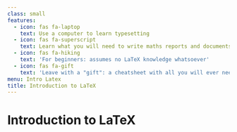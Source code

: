 ```yaml
---
class: small
features:
  - icon: fas fa-laptop
    text: Use a computer to learn typesetting
  - icon: fas fa-superscript
    text: Learn what you will need to write maths reports and documents
  - icon: fas fa-hiking
    text: 'For beginners: assumes no LaTeX knowledge whatsoever'
  - icon: fas fa-gift
    text: 'Leave with a "gift": a cheatsheet with all you will ever need'
menu: Intro Latex
title: Introduction to LaTeX
---
```


# Introduction to LaTeX
